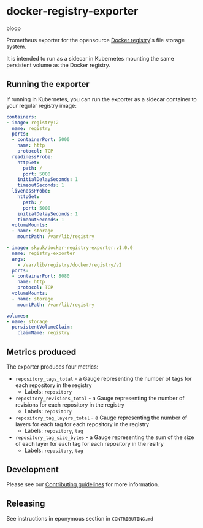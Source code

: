 # docker-registry-exporter

bloop

Prometheus exporter for the opensource [Docker registry](https://github.com/docker/distribution)'s file storage system.

It is intended to run as a sidecar in Kubernetes mounting the same persistent volume as the Docker registry.

## Running the exporter

If running in Kubernetes, you can run the exporter as a sidecar container to your regular registry image:

```yaml
containers:
- image: registry:2
  name: registry
  ports:
  - containerPort: 5000
    name: http
    protocol: TCP
  readinessProbe:
    httpGet:
      path: /
      port: 5000
    initialDelaySeconds: 1
    timeoutSeconds: 1
  livenessProbe:
    httpGet:
      path: /
      port: 5000
    initialDelaySeconds: 1
    timeoutSeconds: 1
  volumeMounts:
  - name: storage
    mountPath: /var/lib/registry

- image: skyuk/docker-registry-exporter:v1.0.0
  name: registry-exporter
  args:
    - /var/lib/registry/docker/registry/v2
  ports:
  - containerPort: 8080
    name: http
    protocol: TCP
  volumeMounts:
  - name: storage
    mountPath: /var/lib/registry

volumes:
- name: storage
  persistentVolumeClaim:
    claimName: registry
```

## Metrics produced

The exporter produces four metrics:

 * `repository_tags_total` - a Gauge representing the number of tags for each repository in the registry
   * Labels: `repository`
 * `repository_revisions_total` - a Gauge representing the number of revisions for each repository in the registry
   * Labels: `repository`
 * `repository_tag_layers_total` - a Gauge representing the number of layers for each tag for each repository in the registry
   * Labels: `repository`, `tag`
 * `repository_tag_size_bytes` - a Gauge representing the sum of the size of each layer for each tag for each repository in the resitry
   * Labels: `repository`, `tag`

## Development

Please see our [Contributing guidelines](/CONTRIBUTING.md) for more information.

## Releasing

See instructions in eponymous section in `CONTRIBUTING.md`
